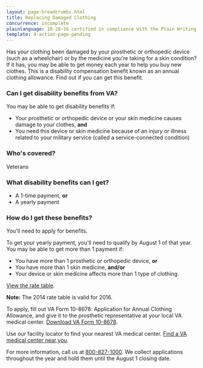 ```yaml
---
layout: page-breadcrumbs.html
title: Replacing Damaged Clothing
concurrence: incomplete
plainlanguage: 10-28-16 certified in compliance with the Plain Writing Act
template: 4-action-page-pending
---
```


<div class="va-introtext">

Has your clothing been damaged by your prosthetic or orthopedic device (such as a wheelchair) or by the medicine you’re taking for a skin condition? If it has, you may be able to get money each year to help you buy new clothes. This is a disability compensation benefit known as an annual clothing allowance. Find out if you can get this benefit. 

</div>

<div class="call-out" markdown="1">

### Can I get disability benefits from VA?

You may be able to get disability benefits if:

  - Your prosthetic or orthopedic device or your skin medicine causes damage to your clothes, **and**
  - You need this device or skin medicine because of an injury or illness related to your military service (called a service-connected condition)



### Who's covered?

Veterans
</div>

### What disability benefits can I get?

- A 1-time payment, **or**
- A yearly payment

### How do I get these benefits?

You'll need to apply for benefits.

To get your yearly payment, you'll need to qualify by August 1 of that year. You may be able to get more than 1 payment if: 
- You have more than 1 prosthetic or orthopedic device, **or**
- You have more than 1 skin medicine, **and/or** 
- Your device or skin medicine affects more than 1 type of clothing.

[View the rate table](http://www.benefits.va.gov/COMPENSATION/special_Benefit_Allowances_2012.asp). 

**Note:** The 2014 rate table is valid for 2016. 

To apply, fill out VA Form 10-8678: Application for Annual Clothing Allowance, and give it to the prosthetic representative at your local VA medical center. [Download VA Form 10-8678](http://www.va.gov/vaforms/medical/pdf/10-8678-fill.pdf).

Use our facility locator to find your nearest VA medical center. [Find a VA medical center near you](https://www.vets.gov/facility-locator/). 

For more information, call us at <a href="tel:+18008271000">800-827-1000</a>. We collect applications throughout the year and hold them until the August 1 closing date.
